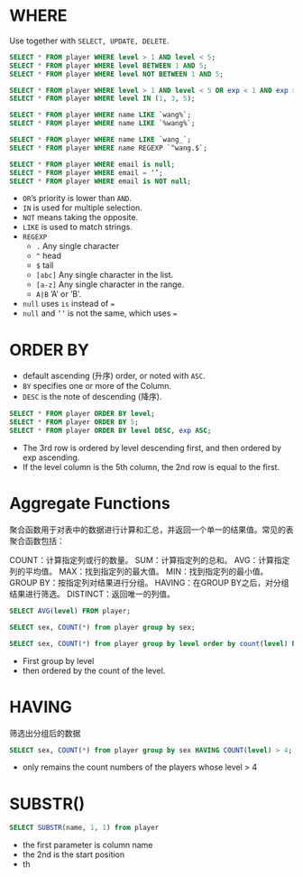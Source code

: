 # WHERE
Use together with `SELECT, UPDATE, DELETE`.
```SQL
SELECT * FROM player WHERE level > 1 AND level < 5;
SELECT * FROM player WHERE level BETWEEN 1 AND 5;
SELECT * FROM player WHERE level NOT BETWEEN 1 AND 5;

SELECT * FROM player WHERE level > 1 AND level < 5 OR exp < 1 AND exp > 5;
SELECT * FROM player WHERE level IN (1, 3, 5);

SELECT * FROM player WHERE name LIKE `wang%`;
SELECT * FROM player WHERE name LIKE `%wang%`;

SELECT * FROM player WHERE name LIKE `wang_`;
SELECT * FROM player WHERE name REGEXP `^wang.$`;

SELECT * FROM player WHERE email is null;
SELECT * FROM player WHERE email = ‘’;
SELECT * FROM player WHERE email is NOT null;
```
- `OR`’s priority is lower than `AND`.
- `IN` is used for multiple selection.
- `NOT` means taking the opposite.
- `LIKE` is used to match strings.
- `REGEXP`
	- `.` Any single character
	- `^` head
	- `$` tail
	- `[abc]` Any single character in the list.
	- `[a-z]` Any single character in the range.
	- `A|B` ’A’ or ’B’.
- `null` uses `is` instead of `=`
- `null` and `’’` is not the same, which uses `=`
# ORDER BY
- default ascending (升序) order, or noted with `ASC`.
- `BY` specifies one or more of the Column.
- `DESC` is the note of descending (降序).
```SQL
SELECT * FROM player ORDER BY level;
SELECT * FROM player ORDER BY 5;
SELECT * FROM player ORDER BY level DESC, exp ASC;
```
- The 3rd row is ordered by level descending first, and then ordered by exp ascending.
- If the level column is the 5th column, the 2nd row is equal to the first.

# Aggregate Functions
聚合函数用于对表中的数据进行计算和汇总，并返回一个单一的结果值。常见的表聚合函数包括：

COUNT：计算指定列或行的数量。
SUM：计算指定列的总和。
AVG：计算指定列的平均值。
MAX：找到指定列的最大值。
MIN：找到指定列的最小值。
GROUP BY：按指定列对结果进行分组。
HAVING：在GROUP BY之后，对分组结果进行筛选。
DISTINCT：返回唯一的列值。

```SQL
SELECT AVG(level) FROM player;

SELECT sex, COUNT(*) from player group by sex;

SELECT sex, COUNT(*) from player group by level order by count(level) DESC;
```
- First group by level
- then ordered by the count of the level.
# HAVING
筛选出分组后的数据
```SQL
SELECT sex, COUNT(*) from player group by sex HAVING COUNT(level) > 4;
```
- only remains the count numbers of the players whose level > 4
# SUBSTR()
```SQL
SELECT SUBSTR(name, 1, 1) from player
```
- the first parameter is column name
- the 2nd is the start position
- th